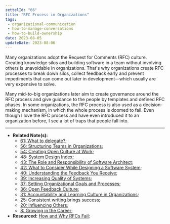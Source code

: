 ```yaml
---
zettelId: "66"
title: "RFC Process in Organizations"
tags:
 - organizational-communication
 - how-to-manage-conversations
 - how-to-build-ownership
date: 2023-08-05
updateDate: 2023-08-06
---
```


Many organizations adopt the Request for Comments (RFC) culture. Creating knowledge silos and building software in a team without involving others is unavoidable in organizations. That's why organizations create RFC processes to break down silos, collect feedback early and prevent impediments that can come out later in development—which usually are very expensive to solve.

Many mid-to-big organizations later aim to create governance around the RFC process and give guidance to the people by templates and defined RFC phases. In some organizations, the RFC process is also used as a decision-making mechanism, in which the whole process is doomed to fail. Even though I love the RFC process and have even introduced it to an organization before, I see a lot of traps that people fall into.

---

- **Related Note(s):**
  - [61: What to delegate?](/notes/61/);
  - [56: Structuring Teams in Organizations](/notes/56/);
  - [54: Creating Open Culture at Work](/notes/54/);
  - [48: System Design Index](/notes/48/);
  - [43: The Role and Responsibility of Software Architect](/notes/43/);
  - [42: What to Consider While Designing a Software System](/notes/42/);
  - [40: Understanding the Feedback You Receive](/notes/40/);
  - [39: Increasing Quality of Systems](/notes/39/);
  - [37: Setting Organizational Goals and Processes](/notes/37/);
  - [36: Open Feedback Culture](/notes/36/);
  - [31: Accountability and Learning Culture in Organizations](/notes/31/);
  - [25: Consistent writing brings success](/notes/25/);
  - [20: Influencing Others](/notes/20/);
  - [8: Growing in the Career](/notes/8/);
- **Resourced:** [How and Why RFCs Fail](/how-and-why-rfcs-fail/);
